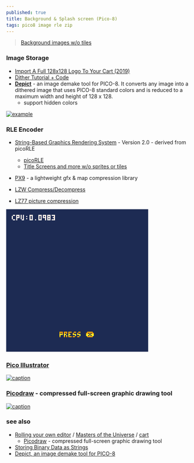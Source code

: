 ```yaml
---
published: true
title: Background & Splash screen (Pico-8)
tags: pico8 image rle zip
---
```

> [Background images w/o tiles](https://www.lexaloffle.com/bbs/?tid=38884)

<link rel="shortcut icon" href="https://static.wikia.nocookie.net/pico-8/images/4/4a/Site-favicon.ico/revision/latest?cb=20210713144653" type="image/x-icon" />

### Image Storage
- [Import A Full 128x128 Logo To Your Cart (2019)](https://www.lexaloffle.com/bbs/?tid=35876)
- [Dither Tutorial + Code](https://www.lexaloffle.com/bbs/?tid=35781)
- [**Depict**](https://bikibird.itch.io/depict) - an image demake tool for PICO-8.  It converts any image into a dithered image that uses PICO-8 standard colors and is reduced to a maximum width and height of 128 x 128. 
	- support hidden colors

[![example](https://img.itch.zone/aW1nLzE0NDY4MjM4LnBuZw==/original/P3%2Btoy.png)](https://bikibird.itch.io/depict/devlog/656332/depict-update)


### RLE Encoder
- [String-Based Graphics Rendering System](https://www.lexaloffle.com/bbs/?tid=38829) - Version 2.0 - derived from picoRLE
	- [picoRLE](https://github.com/iSpellcaster/pico8rle#pico8rle)
	- [Title Screens and more w/o sprites or tiles](https://www.lexaloffle.com/bbs/?tid=38887)
- [PX9](https://www.lexaloffle.com/bbs/?tid=34058) - a lightweight gfx & map compression library

- [LZW Compress/Decompress](https://www.lexaloffle.com/bbs/?tid=44398)
- [LZ77 picture compression](https://www.lexaloffle.com/bbs/?tid=42198)

[![caption](https://github.com/iSpellcaster/pico8rle/raw/master/rle%20p8_1.gif)](https://www.lexaloffle.com/bbs/?tid=38884)


### [Pico Illustrator](https://www.lexaloffle.com/bbs/?pid=122008)

[![caption](https://www.lexaloffle.com/media/72593/pico_illustrator_3.gif) ](https://www.lexaloffle.com/bbs/?pid=122008)

### [Picodraw](https://www.lexaloffle.com/bbs/?tid=39384) - compressed full-screen graphic drawing tool


[![caption](https://www.lexaloffle.com/media/32989/motu_000.png)](https://www.lexaloffle.com/bbs/?tid=39384)

### see also
- [Rolling your own editor](https://itch.io/post/1522416) / [Masters of the Universe](https://itch.io/t/818099/masters-of-the-universe) / [cart](https://theroboz.itch.io/motu)
	- [Picodraw](https://www.lexaloffle.com/bbs/?tid=39384) - compressed full-screen graphic drawing tool
- [Storing Binary Data as Strings](https://www.lexaloffle.com/bbs/?tid=38692)
- [Depict, an image demake tool for PICO-8](https://www.reddit.com/r/pico8/comments/lezpxy/updated_depict_an_image_demake_tool_for_pico8/)
